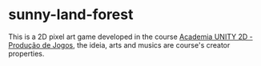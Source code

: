 # sunny-land-forest
This is a 2D pixel art game developed in the course [Academia UNITY 2D - Produção de Jogos](https://www.udemy.com/course/academia-unity-2017-producao-de-jogos), 
the ideia, arts and musics are course's creator properties.
